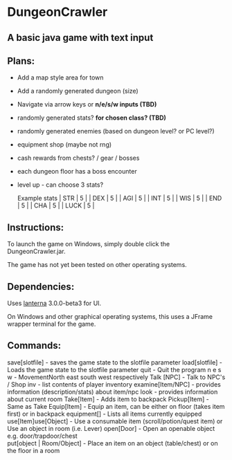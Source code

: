 # DungeonCrawler
A basic java game with text input 
------------------------------------
## Plans:
* Add a map style area for town
* Add a randomly generated dungeon (size)
* Navigate via arrow keys or **n/e/s/w inputs (TBD)**
* randomly generated stats? **for chosen class? (TBD)**
* randomly generated enemies (based on dungeon level? or PC level?)
* equipment shop (maybe not rng)
* cash rewards from chests? / gear / bosses
* each dungeon floor has a boss encounter
* level up - can choose 3 stats?


	Example stats
| STR 	| 5 	|
| DEX 	| 5 	|
| AGI 	| 5 	|
| INT 	| 5 	|
| WIS 	| 5 	|
| END 	| 5 	|
| CHA 	| 5 	|
| LUCK 	| 5 	|

## Instructions:
To launch the game on Windows, simply double click the DungeonCrawler.jar.

The game has not yet been tested on other operating systems.

## Dependencies:
Uses [lanterna](https://github.com/mabe02/lanterna) 3.0.0-beta3 for UI.

On Windows and other graphical operating systems, this uses a JFrame wrapper
terminal for the game.

## Commands:

save[slotfile]			  -		  saves the game state to the slotfile parameter
load[slotfile]			  -		  Loads the game state to the slotfile parameter
quit					  -		  Quit the program
n e s w					  - 	  MovementNorth east south west respectively
Talk [NPC]  			  - 	  Talk to NPC's / Shop
inv			 			  -	      list contents of player inventory
examine[Item/NPC]		  -		  provides information (description/stats) about item/npc
look				      -		  provides information about current room
Take[Item]				  -		  Adds item to backpack
Pickup[Item]		  	  -  	  Same as Take
Equip[Item]				  -	  	  Equip an item, can be either on floor (takes item first) or in backpack
equipment[]				  -		  Lists all items currently equipped
use[Item]use[Object]	  -		  Use a consumable item (scroll/potion/quest item) or Use an object in room (i.e. Lever)
open[Door]				  -		  Open an openable object e.g. door/trapdoor/chest	
put[object | Room/Object] -		  Place an item on an object (table/chest) or on the floor in a room
